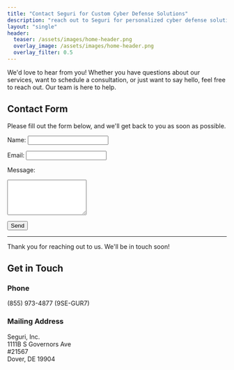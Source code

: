 ```yaml
---
title: "Contact Seguri for Custom Cyber Defense Solutions"
description: "reach out to Seguri for personalized cyber defense solutions that meet your business's unique needs. Contact us via phone, email, or contact form today."
layout: "single"
header:
  teaser: /assets/images/home-header.png
  overlay_image: /assets/images/home-header.png
  overlay_filter: 0.5
---
```


We'd love to hear from you! Whether you have questions about our services, want to schedule a consultation, or just want to say hello, feel free to reach out. Our team is here to help.

## Contact Form

Please fill out the form below, and we'll get back to you as soon as possible.

<form action="https://formspree.io/f/xdkngjgk" method="POST">
  <label for="name">Name:</label>
  <input type="text" id="name" name="name" required>

  <label for="email">Email:</label>
  <input type="email" id="email" name="email" required>

  <label for="message">Message:</label>
  <textarea id="message" name="message" rows="5" required></textarea>

  <button type="submit">Send</button>
</form>

---

Thank you for reaching out to us. We'll be in touch soon!

## Get in Touch

### Phone
(855) 973-4877 (9SE-GUR7)

### Mailing Address
Seguri, Inc.  
1111B S Governors Ave  
#21567  
Dover, DE 19904
